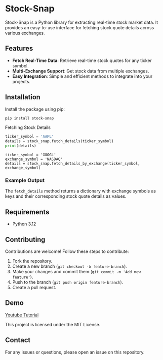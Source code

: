 # Stock-Snap

Stock-Snap is a Python library for extracting real-time stock market data. It provides an easy-to-use interface for fetching stock quote details across various exchanges.

## Features

- **Fetch Real-Time Data**: Retrieve real-time stock quotes for any ticker symbol.
- **Multi-Exchange Support**: Get stock data from multiple exchanges.
- **Easy Integration**: Simple and efficient methods to integrate into your projects.

## Installation

Install the package using pip:

```bash
pip install stock-snap
```
Fetching Stock Details
```python
ticker_symbol = 'AAPL'
details = stock_snap.fetch_details(ticker_symbol)
print(details)
```
```
ticker_symbol = 'GOOGL'
exchange_symbol = 'NASDAQ'
details = stock_snap.fetch_details_by_exchange(ticker_symbol, exchange_symbol)
```

### Example Output

The `fetch_details` method returns a dictionary with exchange symbols as keys and their corresponding stock quote details as values.

## Requirements

- Python 3.12

## Contributing

Contributions are welcome! Follow these steps to contribute:

1. Fork the repository.
2. Create a new branch (`git checkout -b feature-branch`).
3. Make your changes and commit them (`git commit -m 'Add new feature'`).
4. Push to the branch (`git push origin feature-branch`).
5. Create a pull request.

## Demo
[Youtube Tutorial](https://youtu.be/kFupzwhbY5I?si=wQEbURStkkrEs57B)

This project is licensed under the MIT License.

## Contact

For any issues or questions, please open an issue on this repository.

